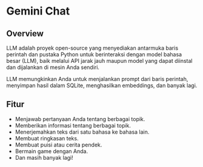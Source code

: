 # Gemini Chat

## Overview

LLM adalah proyek open-source yang menyediakan antarmuka baris perintah dan pustaka Python untuk berinteraksi dengan model bahasa besar (LLM), baik melalui API jarak jauh maupun model yang dapat diinstal dan dijalankan di mesin Anda sendiri.

LLM memungkinkan Anda untuk menjalankan prompt dari baris perintah, menyimpan hasil dalam SQLite, menghasilkan embeddings, dan banyak lagi.

## Fitur

- Menjawab pertanyaan Anda tentang berbagai topik.
- Memberikan informasi tentang berbagai topik.
- Menerjemahkan teks dari satu bahasa ke bahasa lain.
- Membuat ringkasan teks.
- Membuat puisi atau cerita pendek.
- Bermain game dengan Anda.
- Dan masih banyak lagi!
